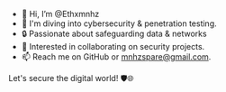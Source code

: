 - 👋 Hi, I’m @Ethxmnhz
- 👀 I'm diving into cybersecurity & penetration testing.
- 🔒 Passionate about safeguarding data & networks
- 💞 Interested in collaborating on security projects.
- 📫 Reach me on GitHub or mnhzspare@gmail.com.

Let's secure the digital world! 🛡️🌐

<!---
Ethxmnhz/Ethxmnhz is a ✨ special ✨ repository because its `README.md` (this file) appears on your GitHub profile.
You can click the Preview link to take a look at your changes.
--->
